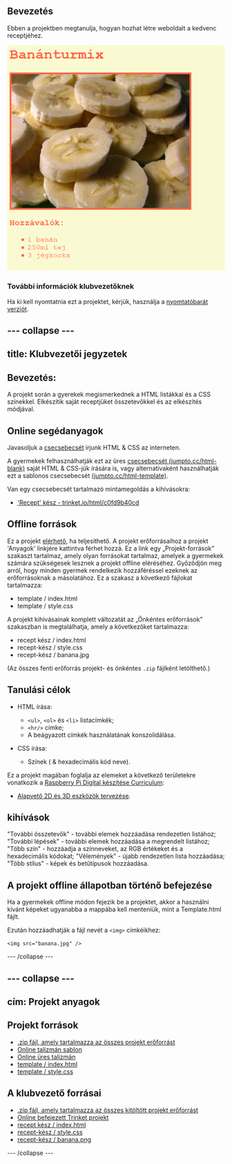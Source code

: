 ## Bevezetés

Ebben a projektben megtanulja, hogyan hozhat létre weboldalt a kedvenc receptjéhez.

![screenshot](images/recipe-final.png)

### További információk klubvezetőknek

Ha ki kell nyomtatnia ezt a projektet, kérjük, használja a [nyomtatóbarát verziót](https://projects.raspberrypi.org/en/projects/recipe/print).

## \--- collapse \---

## title: Klubvezetői jegyzetek

## Bevezetés:

A projekt során a gyerekek megismerkednek a HTML listákkal és a CSS színekkel. Elkészítik saját receptjüket összetevőkkel és az elkészítés módjával.

## Online segédanyagok

Javasoljuk a [csecsebecsét](https://trinket.io/) írjunk HTML & CSS az interneten.

A gyermekek felhasználhatják ezt az üres [csecsebecsét (jumpto.cc/html-blank)](http://jumpto.cc/html-blank) saját HTML & CSS-jük írására is, vagy alternatívaként használhatják ezt a sablonos csecsebecsét [(jumpto.cc/html-template)](http://jumpto.cc/html-template).

Van egy csecsebecsét tartalmazó mintamegoldás a kihívásokra:

+ ['Recept' kész - trinket.io/html/c0fd9b40cd](https://trinket.io/html/c0fd9b40cd)

## Offline források

Ez a projekt [elérhető,](https://www.codeclubprojects.org/en-GB/resources/webdev-working-offline/) ha teljesíthető. A projekt erőforrásaihoz a projekt 'Anyagok' linkjére kattintva férhet hozzá. Ez a link egy „Projekt-források” szakaszt tartalmaz, amely olyan forrásokat tartalmaz, amelyek a gyermekek számára szükségesek lesznek a projekt offline eléréséhez. Győződjön meg arról, hogy minden gyermek rendelkezik hozzáféréssel ezeknek az erőforrásoknak a másolatához. Ez a szakasz a következő fájlokat tartalmazza:

+ template / index.html
+ template / style.css

A projekt kihívásainak komplett változatát az „Önkéntes erőforrások” szakaszban is megtalálhatja, amely a következőket tartalmazza:

+ recept kész / index.html
+ recept-kész / style.css
+ recept-kész / banana.jpg

(Az összes fenti erőforrás projekt- és önkéntes `.zip` fájlként letölthető.)

## Tanulási célok

+ HTML írása:
    
    + `<ul>`, `<ol>` és `<li>` listacímkék;
    + `<hr/>` címke;
    + A beágyazott címkék használatának konszolidálása.

+ CSS írása:
    
    + Színek ( & hexadecimális kód neve).

Ez a projekt magában foglalja az elemeket a következő területekre vonatkozik a [Raspberry Pi Digital készítése Curriculum](http://rpf.io/curriculum):

+ [Alapvető 2D és 3D eszközök tervezése](https://www.raspberrypi.org/curriculum/design/creator).

## kihívások

"További összetevők" - további elemek hozzáadása rendezetlen listához; "További lépések" - további elemek hozzáadása a megrendelt listához; "Több szín" - hozzáadja a színneveket, az RGB értékeket és a hexadecimális kódokat; "Vélemények" - újabb rendezetlen lista hozzáadása; "Több stílus" - képek és betűtípusok hozzáadása.

## A projekt offline állapotban történő befejezése

Ha a gyermekek offline módon fejezik be a projektet, akkor a használni kívánt képeket ugyanabba a mappába kell menteniük, mint a Template.html fájlt.

Ezután hozzáadhatják a fájl nevét a `<img>` címkéikhez:

    <img src="banana.jpg" />
    

\--- /collapse \---

## \--- collapse \---

## cím: Projekt anyagok

## Projekt források

+ [.zip fájl, amely tartalmazza az összes projekt erőforrást](resources/recipe-project-resources.zip)
+ [Online talizmán sablon](http://jumpto.cc/trinket-template)
+ [Online üres talizmán](http://jumpto.cc/trinket-blank)
+ [template / index.html](resources/template-index.html)
+ [template / style.css](resources/template-style.css)

## A klubvezető forrásai

+ [.zip fájl, amely tartalmazza az összes kitöltött projekt erőforrást](resources/recipe-volunteer-resources.zip)
+ [Online befejezett Trinket projekt](https://trinket.io/html/c0fd9b40cd)
+ [recept kész / index.html](resources/recipe-finished-index.html)
+ [recept-kész / style.css](resources/recipe-finished-style.css)
+ [recept-kész / banana.png](resources/recipe-finished-banana.png)

\--- /collapse \---